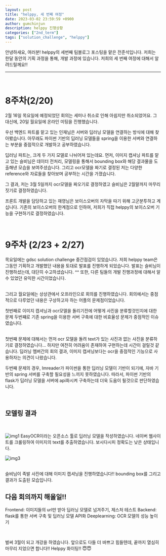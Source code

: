 ```yaml
---
layout: post
title: "helppy, 세 번째 여정"
date: 2023-03-02 23:59:59 +0900
author: gumchinjun
description: helppy 진행상황
categories: ["2nd_term"]
tags: ["solution_challenge", "helppy"]
---
```


안녕하새요, 여러분!
helppy의 세번째 팀블로그 포스팅을 맡은 전준석입니다.
저희는 한달 동안의 기획 과정을 통해, 개발 과정에 있습니다.
저희의 세 번째 여정에 대해서 알려드릴께요!!


---
<br>

# 8주차(2/20)

2월 16일 목요일에 예정되었던 회의는 세미나 취소로 인해 아쉽지만 취소되었어요.
그 대신에, 20일 월요일에 온라인 미팅을 진행했습니다.

우선 백엔드 파트를 맡고 있는 인재님은 서버와 딥러닝 모델을 연결하는 방식에 대해 찾아봤습니다.
아무래도 파이썬 기반의 딥러닝 모델들을 spring을 이용한 서버와 연결하는 부분을 중점적으로 개발하고 공부하였습니다.


딥러닝 파트는, 크게 두 가지 모델로 나뉘어져 있는데요.
먼저, 이미지 캡셔닝 파트를 맡고 있는 슬비님은 데이터 전처리, 모델링을 통해서 bounding box와 해당 결과물을 도출해낸 모습을 보여주셨습니다.
그리고 ocr모델을 짜기로 결정된 저는 다양한 reference와 자료들을 찾아보며 공부하는 시간을 가졌습니다.

그 결과, 저는 3월 5일까지 ocr모델을 짜오기로 결정하였고 슬비님은 2월말까지 마무리짓기로 결정하였습니다. 

프론트 개발을 담당하고 있는 재영님은 보이스오버의 자막을 따기 위해 고군분투하고 계십니다.
기존의 보이스오버의 한계점으로 인하여, 저희가 직접 helppy의 보이스오버 기능을 구현하기로 결정하였습니다. 


<br>


# 9주차 (2/23 + 2/27)

목요일에는 gdsc solution challenge 중간점검이 있었습니다. 저희 helppy team은 그동안 기획하고 개발했던 내용을 토대로 발표를 진행하게 되었습니다.
발표는 슬비님이 진행하셨는데, 대단히 수고하셨습니다. ^^
또한, 다른 팀들의 개발 진행과정에 대해서 알 수 있었던 유익한 시간이었습니다. 

<br>
그리고 월요일에는 상상관에서 오프라인으로 회의를 진행하였습니다.
회의에서는 중점적으로 다루었던 내용은 구상하고자 하는 어플의 문제점이었습니다.
<br>

첫번째로 이미지 캡셔닝과 ocr모델을 돌리기전에 어떻게 사진을 분류할것인지에 대한 문제
두번쨰로 기존 spring을 이용한 서버 구축에 대한 비효율성 문제가 중점적인 이슈였습니다.

<br>
첫번째 문제에 대해서는 먼저 ocr 모델을 돌려 text가 있는 사진과 없는 사진을 분류하기로 결정하였습니다... 하지만 여전히 어려움이 존재하여 구현하는데 시간이 걸릴것 같습니다. 
딥러닝 멤버간의 회의 결과, 이미지 캡셔닝보다는 ocr을 중점적인 기능으로 사용하자는 의견이 나왔습니다.

<br>

두번째 문제의 경우, Imreader가 파이썬을 통한 딥러닝 모델이 기반이 되기에, 자바 기반의 spring 서버를 구축할 필요성을 느끼지 못하였습니다.
따라서, 파이썬 기반의 flask가 딥러닝 모델을 서버에 api화시켜 구축하는데 더욱 도움이 될것으로 판단하였습니다. 

<br>

## 모델링 결과
<br>

![img1](https://user-images.githubusercontent.com/97167373/222390183-c7e26696-2a2d-4078-9318-ab6223d01762.png)
EasyOCR이라는 오픈소스 툴로 딥러닝 모델을 작성하였습니다.
네이버 웹사이트를 크롤링하여 이미지의 text를 추출하였습니다.
보시다시피 정확도는 낮은 상태입니다.
<br>

![img3](https://user-images.githubusercontent.com/97167373/222395657-a30ab9e4-34c7-40b7-8840-a9101ed7d1f1.png)


<br>
슬비님이 족발 사진에 대해 이미지 캡셔닝을 진행하였습니다!!
bounding box를 그리고 결과가 도출된 모습입니다.

<br>

## 다음 회의까지 해올일!!
Frontend: 이미지들의 url만 받아 딥러닝 모델로 넘겨주기, 제스처 테스트 
Backend: flask를 통한 서버 구축 및 딥러닝 모델 API화
Deeplearning: OCR 모델의 성능 높이기

<br>

벌써 3월이 되고 개강을 하였습니다.
앞으로도 다들 더 바쁘고 힘들텐데, 끝까지 열심히 마무리 지었으면 합니다!! 
Helppy 화이팅!! 😇😇

<br>

